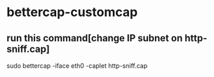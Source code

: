 # bettercap-customcap


## run this command[change IP subnet on http-sniff.cap]

sudo bettercap -iface eth0 -caplet http-sniff.cap
